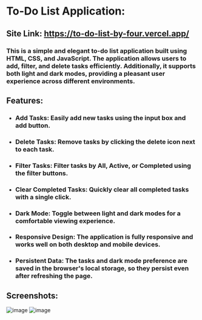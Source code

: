 # To-Do List Application:
## Site Link: https://to-do-list-by-four.vercel.app/

### This is a simple and elegant to-do list application built using HTML, CSS, and JavaScript. The application allows users to add, filter, and delete tasks efficiently. Additionally, it supports both light and dark modes, providing a pleasant user experience across different environments.

## Features:
- ### Add Tasks: Easily add new tasks using the input box and add button.
- ### Delete Tasks: Remove tasks by clicking the delete icon next to each task.
- ### Filter Tasks: Filter tasks by All, Active, or Completed using the filter buttons.
- ### Clear Completed Tasks: Quickly clear all completed tasks with a single click.
- ### Dark Mode: Toggle between light and dark modes for a comfortable viewing experience.
- ### Responsive Design: The application is fully responsive and works well on both desktop and mobile devices.
- ### Persistent Data: The tasks and dark mode preference are saved in the browser's local storage, so they persist even after refreshing the page.

## Screenshots:
![image](https://github.com/user-attachments/assets/21303735-87e4-4324-af33-28c388f5b99e)
![image](https://github.com/user-attachments/assets/292331d4-37bc-4e04-a86b-66998540568b)

